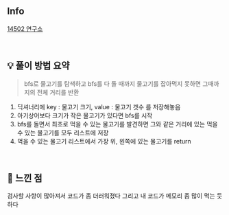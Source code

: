 ## Info

[14502 연구소](https://www.acmicpc.net/problem/14502)

<br>

## 💡 풀이 방법 요약

> bfs로 물고기를 탐색하고 bfs를 다 돌 때까지 물고기를 잡아먹지 못하면 그때까지의 전체 거리를 반환

1. 딕셔너리에 key : 물고기 크기, value : 물고기 갯수 를 저장해놓음
2. 아기상어보다 크기가 작은 물고기가 있다면 bfs를 시작
3. bfs를 돌면서 최초로 먹을 수 있는 물고기를 발견하면 그와 같은 거리에 있는 먹을 수 있는 물고기를 모두 리스트에 저장
4. 먹을 수 있는 물고기 리스트에서 가장 위, 왼쪽에 있는 물고기를 return

<br>

## 🙂 느낀 점
검사할 사항이 많아져서 코드가 좀 더러워졌다
그리고 내 코드가 메모리 좀 많이 먹는 듯하다